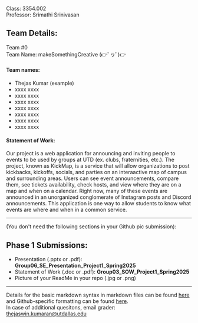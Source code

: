 Class: 3354.002
<br>Professor: Srimathi Srinivasan

<h2>Team Details:</h2>
Team #0
<br>Team Name: makeSomethingCreative (👉ﾟヮﾟ)👉
<br><h4>Team names:</h4>

- Thejas Kumar (example)
- xxxx xxxx
- xxxx xxxx
- xxxx xxxx
- xxxx xxxx
- xxxx xxxx
- xxxx xxxx
- xxxx xxxx

<h4>Statement of Work: </h4>
Our project is a web application for announcing and inviting people to events to be used by groups at UTD (ex. clubs, fraternities, etc.). The project, known as KickMap, is a service that will allow organizations to post kickbacks, kickoffs, socials, and parties on an interaactive map of campus and surrounding areas. Users can see event announcements, compare them, see tickets availability, check hosts, and view where they are on a map and when on a calendar. Right now, many of these events are announced in an unorganized conglomerate of Instagram posts and Discord announcements. This application is one way to allow students to know what events are where and when in a common service.

<hr>
(You don't need the following sections in your Github pic submission):<br>
<h2>Phase 1 Submissions:</h2>

- Presentation (.pptx or .pdf): **Group06_SE_Presentation_Project1_Spring2025**<br>
- Statement of Work (.doc or .pdf): **Group03_SOW_Project1_Spring2025**<br>
- Picture of your ReadMe in your repo (.jpg or .png)<br>

<hr>


Details for the basic markdown syntax in markdown files can be found [here](https://www.markdownguide.org/basic-syntax/) and Github-specific formatting can be found [here](https://docs.github.com/en/get-started/writing-on-github/getting-started-with-writing-and-formatting-on-github/basic-writing-and-formatting-syntax).
<br>
In case of additional quesitons, email grader: thejaswin.kumaran@utdallas.edu




